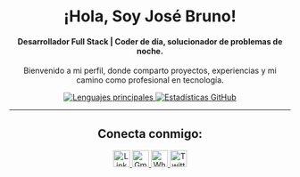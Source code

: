 <div align="center">
  <h1>¡Hola, Soy José Bruno!</h1>
  <h4>Desarrollador Full Stack | Coder de día, solucionador de problemas de noche. </h4>
  <p>Bienvenido a mi perfil, donde comparto proyectos, experiencias y mi camino como profesional en tecnología.</p>
</div>

<div align="center">
  <!-- Gráfico de contribuciones en GitHub -->
  <a href="https://github.com/YeibiBlund" target="_blank">
    <img src="https://github-readme-stats.vercel.app/api/top-langs/?username=YeibiBlund&layout=compact&hide_border=true&theme=radical" alt="Lenguajes principales" />
  </a>
  <a href="https://github.com/YeibiBlund" target="_blank">
    <img src="https://github-readme-stats.vercel.app/api?username=YeibiBlund&show_icons=true&hide_border=true&theme=radical" alt="Estadísticas GitHub" />
  </a>
</div>

---

<div align="center">
  <h2>Conecta conmigo:</h2>
  <p>
    <a href="https://www.linkedin.com/in/josebrunocuevas/" target="_blank">
      <img src="https://img.shields.io/badge/linkedin-%231DA1F2.svg?style=for-the-badge&logo=linkedin&logoColor=white" alt="LinkedIn" height="30"/>
    </a>
    <a href="mailto:jb.dev.019@gmail.com" target="_blank">
      <img src="https://img.shields.io/badge/gmail-EA4335.svg?style=for-the-badge&logo=gmail&logoColor=white" alt="Gmail" height="30"/>
    </a>
    <a href="https://wa.me/+34646803121" target="_blank">
      <img src="https://img.shields.io/badge/whatsapp-4B7F1.svg?style=for-the-badge&logo=whatsapp&logoColor=white" alt="Whatsapp" height="30"/>
    </a>
    <a href="https://twitter.com/Yeibii" target="_blank">
      <img src="https://img.shields.io/badge/twitter-1DA1F2.svg?style=for-the-badge&logo=twitter&logoColor=white" alt="Twitter" height="30"/>
    </a>
  </p>
</div>
